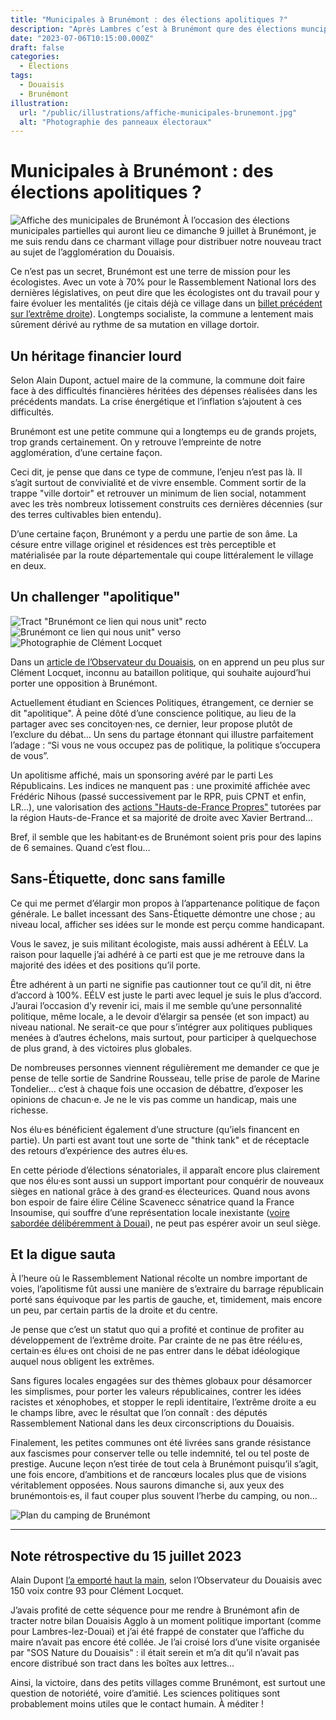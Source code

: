 ```yaml
---
title: "Municipales à Brunémont : des élections apolitiques ?"
description: "Après Lambres c’est à Brunémont qure des élections muncipales, partielles cette fois, vont avoir lieu.."
date: "2023-07-06T10:15:00.000Z"
draft: false
categories:
  - Élections
tags:
  - Douaisis
  - Brunémont
illustration:
  url: "/public/illustrations/affiche-municipales-brunemont.jpg"
  alt: "Photographie des panneaux électoraux"
---
```


# Municipales à Brunémont : des élections apolitiques ?

![Affiche des municipales de Brunémont](/public/illustrations/affiche-municipales-brunemont.jpg "🖼➡️") À l’occasion des élections municipales partielles qui auront lieu ce dimanche 9 juillet à Brunémont, je me suis rendu dans ce charmant village pour distribuer notre nouveau tract au sujet de l’agglomération du Douaisis.

Ce n’est pas un secret, Brunémont est une terre de mission pour les écologistes. Avec un vote à 70% pour le Rassemblement National lors des dernières législatives, on peut dire que les écologistes ont du travail pour y faire évoluer les mentalités (je citais déjà ce village dans un [billet précédent sur l’extrême droite](./la-contagion-rn-peut-etre-stoppee)). Longtemps socialiste, la commune a lentement mais sûrement dérivé au rythme de sa mutation en village dortoir.

## Un héritage financier lourd

Selon Alain Dupont, actuel maire de la commune, la commune doit faire face à des difficultés financières héritées des dépenses réalisées dans les précédents mandats. La crise énergétique et l’inflation s’ajoutent à ces difficultés.

Brunémont est une petite commune qui a longtemps eu de grands projets, trop grands certainement. On y retrouve l’empreinte de notre agglomération, d’une certaine façon.

Ceci dit, je pense que dans ce type de commune, l’enjeu n’est pas là. Il s’agit surtout de convivialité et de vivre ensemble. Comment sortir de la trappe "ville dortoir" et retrouver un minimum de lien social, notamment avec les très nombreux lotissement construits ces dernières décennies (sur des terres cultivables bien entendu).

D’une certaine façon, Brunémont y a perdu une partie de son âme. La césure entre village originel et résidences est très perceptible et matérialisée par la route départementale qui coupe littéralement le village en deux.

## Un challenger "apolitique"

![Tract "Brunémont ce lien qui nous unit" recto](/public/illustrations/tract-brunemont-ce-lien-qui-nous-unit-recto.jpg)
![Brunémont ce lien qui nous unit" verso](/public/illustrations/tract-brunemont-ce-lien-qui-nous-unit-verso.jpg)
![Photographie de Clément Locquet](/public/illustrations/photo-clement-locquet.jpg)

Dans un [article de l’Observateur du Douaisis](https://www.lobservateur.fr/des-elections-a-brunemont-un-jeune-de-18-ans-se-presente-face-au-maire/), on en apprend un peu plus sur Clément Locquet, inconnu au bataillon politique, qui souhaite aujourd’hui porter une opposition à Brunémont.

Actuellement étudiant en Sciences Politiques, étrangement, ce dernier se dit "apolitique". À peine dôté d’une conscience politique, au lieu de la partager avec ses concitoyen·nes, ce dernier, leur propose plutôt de l’exclure du débat… Un sens du partage étonnant qui illustre parfaitement l’adage : “Si vous ne vous occupez pas de politique, la politique s’occupera de vous”.

Un apolitisme affiché, mais un sponsoring avéré par le parti Les Républicains. Les indices ne manquent pas : une proximité affichée avec Frédéric Nihous (passé successivement par le RPR, puis CPNT et enfin, LR…), une valorisation des [actions "Hauts-de-France Propres"](https://www.lavoixdunord.fr/1303321/article/2023-03-15/grand-menage-de-printemps-avant-l-heure-pour-le-douaisis-avec-hauts-de-france) tutorées par la région Hauts-de-France et sa majorité de droite avec Xavier Bertrand…

Bref, il semble que les habitant·es de Brunémont soient pris pour des lapins de 6 semaines. Quand c’est flou…

## Sans-Étiquette, donc sans famille

Ce qui me permet d’élargir mon propos à l’appartenance politique de façon générale. Le ballet incessant des Sans-Étiquette démontre une chose ; au niveau local, afficher ses idées sur le monde est perçu comme handicapant.

Vous le savez, je suis militant écologiste, mais aussi adhérent à EÉLV. La raison pour laquelle j’ai adhéré à ce parti est que je me retrouve dans la majorité des idées et des positions qu’il porte.

Être adhérent à un parti ne signifie pas cautionner tout ce qu’il dit, ni être d’accord à 100%. EÉLV est juste le parti avec lequel je suis le plus d’accord. J’aurai l’occasion d’y revenir ici, mais il me semble qu’une personnalité politique, même locale, a le devoir d’élargir sa pensée (et son impact) au niveau national. Ne serait-ce que pour s’intégrer aux politiques publiques menées à d’autres échelons, mais surtout, pour participer à quelquechose de plus grand, à des victoires plus globales.

De nombreuses personnes viennent régulièrement me demander ce que je pense de telle sortie de Sandrine Rousseau, telle prise de parole de Marine Tondelier… c’est à chaque fois une occasion de débattre, d’exposer les opinions de chacun·e. Je ne le vis pas comme un handicap, mais une richesse.

Nos élu·es bénéficient également d’une structure (qu’iels financent en partie). Un parti est avant tout une sorte de "think tank" et de réceptacle des retours d’expérience des autres élu·es.

En cette période d’élections sénatoriales, il apparaît encore plus clairement que nos élu·es sont aussi un support important pour conquérir de nouveaux sièges en national grâce à des grand·es électeurices. Quand nous avons bon espoir de faire élire Céline Scavenecc sénatrice quand la France Insoumise, qui souffre d’une représentation locale inexistante ([voire sabordée délibéremment à Douai](./tout-n-est-pas-possible-en-politique)), ne peut pas espérer avoir un seul siège.

## Et la digue sauta

À l’heure où le Rassemblement National récolte un nombre important de voies, l’apolitisme fût aussi une manière de s’extraire du barrage républicain porté sans équivoque par les partis de gauche, et, timidement, mais encore un peu, par certain partis de la droite et du centre.

Je pense que c’est un statut quo qui a profité et continue de profiter au développement de l’extrême droite. Par crainte de ne pas être réélu·es, certain·es élu·es ont choisi de ne pas entrer dans le débat idéologique auquel nous obligent les extrêmes.

Sans figures locales engagées sur des thèmes globaux pour désamorcer les simplismes, pour porter les valeurs républicaines, contrer les idées racistes et xénophobes, et stopper le repli identitaire, l’extrême droite a eu le champs libre, avec le résultat que l’on connaît : des députés Rassemblement National dans les deux circonscriptions du Douaisis.

Finalement, les petites communes ont été livrées sans grande résistance aux fascismes pour conserver telle ou telle indemnité, tel ou tel poste de prestige. Aucune leçon n’est tirée de tout cela à Brunémont puisqu’il s’agit, une fois encore, d’ambitions et de rancœurs locales plus que de visions véritablement opposées. Nous saurons dimanche si, aux yeux des brunémontois·es, il faut couper plus souvent l’herbe du camping, ou non…

![Plan du camping de Brunémont](/public/illustrations/brunemont-plan-camping.jpg)

---

## Note rétrospective du 15 juillet 2023

Alain Dupont [l’a emporté haut la main](https://www.lobservateur.fr/brunemont-la-liste-du-maire-lemporte-aux-elections-municipales-partielles/), selon l’Observateur du Douaisis avec 150 voix contre 93 pour Clément Locquet.

J’avais profité de cette séquence pour me rendre à Brunémont afin de tracter notre bilan Douaisis Agglo à un moment politique important (comme pour Lambres-lez-Douai) et j’ai été frappé de constater que l’affiche du maire n’avait pas encore été collée. Je l’ai croisé lors d’une visite organisée par "SOS Nature du Douaisis" : il était serein et m’a dit qu’il n’avait pas encore distribué son tract dans les boîtes aux lettres…

Ainsi, la victoire, dans des petits villages comme Brunémont, est surtout une question de notoriété, voire d’amitié. Les sciences politiques sont probablement moins utiles que le contact humain. À méditer !
